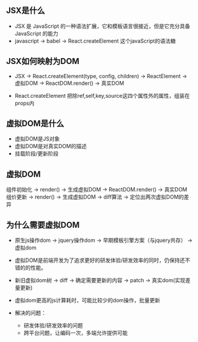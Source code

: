 ## JSX是什么
- JSX 是 JavaScript 的一种语法扩展，它和模板语言很接近，但是它充分具备 JavaScript 的能力
- javascript -> babel -> React.createElement 这个javaScript的语法糖

## JSX如何映射为DOM
- JSX -> React.createElement(type, config, children) -> ReactElement -> 虚拟DOM -> ReactDOM.render() -> 真实DOM

- React.createElement 把除ref,self,key,source这四个属性外的属性，组装在props内


## 虚拟DOM是什么
- 虚拟DOM是JS对象
- 虚拟DOM是对真实DOM的描述
- 挂载阶段/更新阶段

## 虚拟DOM
组件初始化 -> render() -> 生成虚拟DOM -> ReactDOM.render() -> 真实DOM
组价更新 -> render() -> 生成虚拟DOM -> diff算法 -> 定位出两次虚拟DOM的差异

## 为什么需要虚拟DOM
- 原生js操作dom -> jquery操作dom -> 早期模板引擎方案（与jquery共存） -> 虚拟dom

- 虚拟DOM是前端开发为了追求更好的研发体验/研发效率的同时，仍保持还不错的的性能。

- 新旧虚拟dom树 -> diff -> 确定需要更新的内容 -> patch -> 真实dom(实现差量更新)

- 虚拟dom更高的js计算耗时，可能比较少的dom操作，批量更新

- 解决的问题：
  - 研发体验/研发效率的问题
  - 跨平台问题，让编码一次，多端允许提供可能




